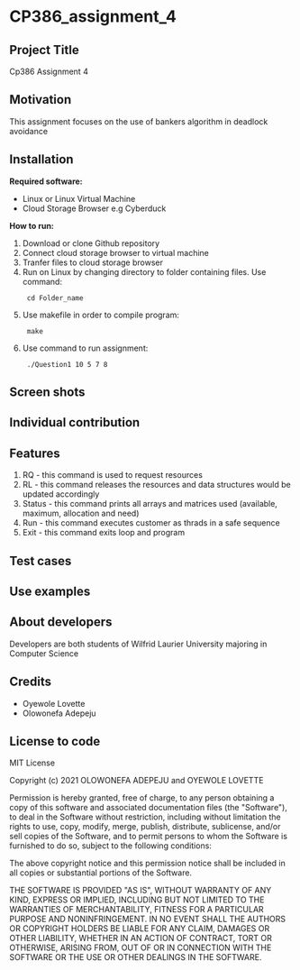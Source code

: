 # CP386_assignment_4
 <h2> Project Title </h2>
  <p>Cp386 Assignment 4 <p>
  
<h2>  Motivation </h2> 
  <p>This assignment focuses on the use of bankers algorithm in deadlock avoidance</p>
  
<h2> Installation </h2>
    <p> 
       <b>Required software:</b>
         <ul>
           <li>Linux or Linux Virtual Machine</li>
           <li>Cloud Storage Browser e.g Cyberduck</li>
         </ul>
        <b>How to run:</b>
           <ol>
              <li>Download or clone Github repository</li>
              <li>Connect cloud storage browser to virtual machine</li>
              <li>Tranfer files to cloud storage browser</li>
              <li>Run on Linux by changing directory to folder containing files. Use command: <p><code> cd Folder_name </code> </p></li>
 <li>Use makefile in order to compile program: <p> <code> make </code> </p> </li>
 <li>Use command to run assignment: <p> <code> ./Question1 10 5 7 8</code></p> </li>
           </ol>
  
  
</p>
  
 <h2>Screen shots</h2>
   
   
<h2> Individual contribution</h2>

 <h2>Features </h2>
    <p>
        <ol>  
            <li> RQ - this command is used to request resources </li>
            <li> RL - this command releases the resources and data structures would be                            updated accordingly </li>
            <li> Status - this command prints all arrays and matrices used (available, maximum, allocation and need) </li>
            <li> Run - this command executes customer as thrads in a safe sequence </li>
            <li> Exit - this command exits loop and program </li>
        </ol>
    </p>
    
 <h2>Test cases</h2>
 <h2>Use examples </h2>
 <h2>About developers </h2>
 <p>Developers are both students of Wilfrid Laurier University majoring in Computer Science</P>
      
 <h2> Credits </h2>
      <p>
          <ul>
            <li> Oyewole Lovette</li>
            <li>Olowonefa Adepeju</li>
          </ul>
       </p>
      
      
<h2> License to code </h2>
    <p>MIT License

Copyright (c) 2021 OLOWONEFA ADEPEJU and OYEWOLE LOVETTE

Permission is hereby granted, free of charge, to any person obtaining a copy
of this software and associated documentation files (the "Software"), to deal
in the Software without restriction, including without limitation the rights
to use, copy, modify, merge, publish, distribute, sublicense, and/or sell
copies of the Software, and to permit persons to whom the Software is
furnished to do so, subject to the following conditions:

The above copyright notice and this permission notice shall be included in all
copies or substantial portions of the Software.

THE SOFTWARE IS PROVIDED "AS IS", WITHOUT WARRANTY OF ANY KIND, EXPRESS OR
IMPLIED, INCLUDING BUT NOT LIMITED TO THE WARRANTIES OF MERCHANTABILITY,
FITNESS FOR A PARTICULAR PURPOSE AND NONINFRINGEMENT. IN NO EVENT SHALL THE
AUTHORS OR COPYRIGHT HOLDERS BE LIABLE FOR ANY CLAIM, DAMAGES OR OTHER
LIABILITY, WHETHER IN AN ACTION OF CONTRACT, TORT OR OTHERWISE, ARISING FROM,
OUT OF OR IN CONNECTION WITH THE SOFTWARE OR THE USE OR OTHER DEALINGS IN THE
SOFTWARE.</p>
